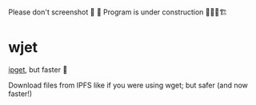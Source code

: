 Please don't screenshot 📸
🚧 Program is under construction 🚧👷‍♀️🏗

# wjet

[ipget](https://github.com/ipfs/ipget), but faster 🚀

Download files from IPFS like if you were using wget; but safer (and now faster!)

